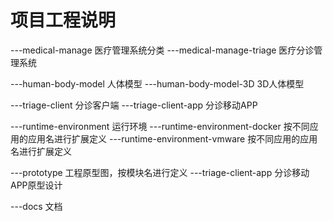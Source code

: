 # 项目工程说明
---medical-manage  医疗管理系统分类
    ---medical-manage-triage 医疗分诊管理系统
	
---human-body-model 人体模型
    ---human-body-model-3D  3D人体模型
	
---triage-client  分诊客户端
    ---triage-client-app 分诊移动APP
	
---runtime-environment  运行环境
    ---runtime-environment-docker  按不同应用的应用名进行扩展定义
	---runtime-environment-vmware  按不同应用的应用名进行扩展定义

---prototype 工程原型图，按模块名进行定义
   ---triage-client-app 分诊移动APP原型设计
   
---docs 文档
